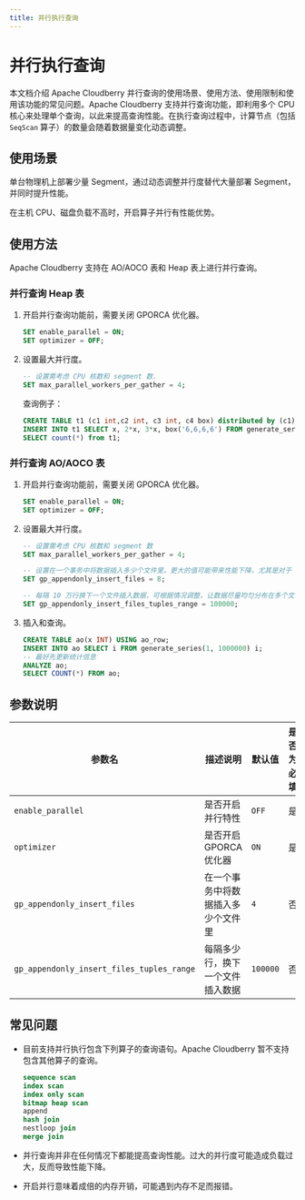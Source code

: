 ```yaml
---
title: 并行执行查询
---
```


# 并行执行查询

本文档介绍 Apache Cloudberry 并行查询的使用场景、使用方法、使用限制和使用该功能的常见问题。Apache Cloudberry 支持并行查询功能，即利用多个 CPU 核心来处理单个查询，以此来提高查询性能。在执行查询过程中，计算节点（包括 `SeqScan` 算子）的数量会随着数据量变化动态调整。

## 使用场景

单台物理机上部署少量 Segment，通过动态调整并行度替代大量部署 Segment，并同时提升性能。

在主机 CPU、磁盘负载不高时，开启算子并行有性能优势。

## 使用方法

Apache Cloudberry 支持在 AO/AOCO 表和 Heap 表上进行并行查询。

### 并行查询 Heap 表

1. 开启并行查询功能前，需要关闭 GPORCA 优化器。

    ```sql
    SET enable_parallel = ON;
    SET optimizer = OFF;
    ```

2. 设置最大并行度。

    ```sql
    -- 设置需考虑 CPU 核数和 segment 数.
    SET max_parallel_workers_per_gather = 4;
    ```

    查询例子：

    ```sql
    CREATE TABLE t1 (c1 int,c2 int, c3 int, c4 box) distributed by (c1);
    INSERT INTO t1 SELECT x, 2*x, 3*x, box('6,6,6,6') FROM generate_series(1,1000000) AS x;
    SELECT count(*) from t1;
    ```

### 并行查询 AO/AOCO 表

1. 开启并行查询功能前，需要关闭 GPORCA 优化器。

    ```sql
    SET enable_parallel = ON;
    SET optimizer = OFF;
    ```

2. 设置最大并行度。

    ```sql
    -- 设置需考虑 CPU 核数和 segment 数
    SET max_parallel_workers_per_gather = 4;

    -- 设置在一个事务中将数据插入多少个文件里。更大的值可能带来性能下降，尤其是对于 AOCO 表。
    SET gp_appendonly_insert_files = 8;

    -- 每隔 10 万行换下一个文件插入数据，可根据情况调整，让数据尽量均匀分布在多个文件上。
    SET gp_appendonly_insert_files_tuples_range = 100000;
    ```

3. 插入和查询。

    ```sql
    CREATE TABLE ao(x INT) USING ao_row;
    INSERT INTO ao SELECT i FROM generate_series(1, 1000000) i;
    -- 最好先更新统计信息
    ANALYZE ao;
    SELECT COUNT(*) FROM ao;
    ```

## 参数说明

| 参数名                                    | 描述说明                           | 默认值   | 是否为必填 | 示例                                                      |
| ----------------------------------------- | ---------------------------------- | -------- | ---------- | --------------------------------------------------------- |
| `enable_parallel`                         | 是否开启并行特性                   | `OFF`    | 是         | `SET enable_parallel = ON;`                         |
| `optimizer`                               | 是否开启 GPORCA 优化器             | `ON`     | 是         | `SET optimizer = OFF;`                              |
| `gp_appendonly_insert_files`              | 在一个事务中将数据插入多少个文件里 | `4`      | 否         | `SET gp_appendonly_insert_files = 8;`                   |
| `gp_appendonly_insert_files_tuples_range` | 每隔多少行，换下一个文件插入数据   | `100000` | 否         | `SET gp_appendonly_insert_files_tuples_range = 100000;` |

## 常见问题

- 目前支持并行执行包含下列算子的查询语句。Apache Cloudberry 暂不支持包含其他算子的查询。

    ```sql
    sequence scan
    index scan
    index only scan
    bitmap heap scan
    append
    hash join
    nestloop join
    merge join
    ```

- 并行查询并非在任何情况下都能提高查询性能。过大的并行度可能造成负载过大，反而导致性能下降。
- 开启并行意味着成倍的内存开销，可能遇到内存不足而报错。
